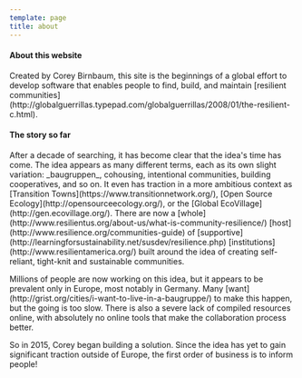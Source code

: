 ```yaml
---
template: page
title: about
---
```


<section class="section--center mdl-grid mdl-grid--no-spacing">
	<h4>About this website</h4>
	<p>Created by Corey Birnbaum, this site is the beginnings of a global effort to develop software that enables people to find, build, and maintain [resilient communities](http://globalguerrillas.typepad.com/globalguerrillas/2008/01/the-resilient-c.html).</p>
	<h4>The story so far</h4>
	<p>After a decade of searching, it has become clear that the idea's time has come. The idea appears as many different terms, each as its own slight variation: _baugruppen_, cohousing, intentional communities, building cooperatives, and so on. It even has traction in a more ambitious context as [Transition Towns](https://www.transitionnetwork.org/), [Open Source Ecology](http://opensourceecology.org/), or the [Global EcoVillage](http://gen.ecovillage.org/). There are now a [whole](http://www.resilientus.org/about-us/what-is-community-resilience/) [host](http://www.resilience.org/communities-guide) of [supportive](http://learningforsustainability.net/susdev/resilience.php) [institutions](http://www.resilientamerica.org/) built around the idea of creating self-reliant, tight-knit and sustainable communities.</p>
	<p>Millions of people are now working on this idea, but it appears to be prevalent only in Europe, most notably in Germany. Many [want](http://grist.org/cities/i-want-to-live-in-a-baugruppe/) to make this happen, but the going is too slow. There is also a severe lack of compiled resources online, with absolutely no online tools that make the collaboration process better.</p>
	<p>So in 2015, Corey began building a solution. Since the idea has yet to gain significant traction outside of Europe, the first order of business is to inform people!</p>
</section>